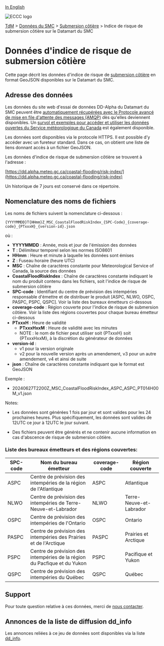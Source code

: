 [In English](readme_coastal-flooding-risk-index-datamart_en.md)

![ECCC logo](../../img_eccc-logo.png)

[TdM](../../readme_fr.md) > [Données du SMC](../readme_fr.md) > [Submersion côtière](readme_coastal-flooding_fr.md) > Indice de risque de submersion côtière sur le Datamart du SMC

# Données d'indice de risque de submersion côtière 

Cette page décrit les données d'indice de risque de [submersion côtière](readme_coastal-flooding_fr.md) en format GeoJSON disponibles sur le Datamart du SMC.

## Adresse des données 

Les données du site web d'essai de données DD-Alpha du Datamart du SMC peuvent être [automatiquement récupérées avec le Protocole avancé de mise en file d'attente des messages (AMQP)](../../msc-datamart/amqp_fr.md) dès qu'elles deviennent disponibles. Un [survol et exemples pour accéder et utiliser les données ouvertes du Service météorologique du Canada](../../usage/readme_fr.md) est également disponible.

Les données sont disponibles via le protocole HTTPS. Il est possible d’y accéder avec un fureteur standard. Dans ce cas, on obtient une liste de liens donnant accès à un fichier GeoJSON.

Les données d'indice de risque de submersion côtière se trouvent à l'adresse :

[https://dd.alpha.meteo.gc.ca/coastal-flooding/risk-index/](https://dd.alpha.meteo.gc.ca/coastal-flooding/risk-index)

Un historique de 7 jours est conservé dans ce répertoire.

## Nomenclature des noms de fichiers 

Les noms de fichiers suivent la nomenclature ci-dessous :

`{YYYYMMDD}T{HHmm}Z_MSC_CoastalFloodRiskIndex_{SPC-Code}_{coverage-code}_{PTxxxH}_{version-id}.json`

où :

* __YYYYMMDD__ : Année, mois et jour de l'émission des données
* __T__ : Délimiteur temporel selon les normes ISO8601
* __HHmm__ : Heure et minute à laquelle les données sont émises
* __Z__ : Fuseau horaire (heure UTC)
* __MSC__ : Chaîne de caractères constante pour Meteorological Service of Canada, la source des données
* __CoastalFloodRiskIndex__ : Chaîne de caractères constante indiquant le nom du produit contenu dans les fichiers, soit l'indice de risque de submersion côtière
* __SPC-code__ : Identifiant du centre de prévision des intempéries responsable d'émettre et de distribuer le produit [ASPC, NLWO, OSPC, PASPC, PSPC, QSPC]. Voir la liste des bureaux émetteurs ci-dessous
* __coverage-code__ : Région couverte pour l'indice de risque de submersion côtière. Voir la liste des régions couvertes pour chaque bureau émetteur ci-dessous
* __PTxxxH__ : Heure de validité 
     * __PTxxxHxxM__ : Heure de validité avec les minutes 
     * NOTE : le nom de fichier peut utiliser soit {PTxxxH} soit {PTxxxHxxM}, à la discrétion du générateur de données
* __version-id__ : 
     * v1 pour la version originale
     * v2 pour la nouvelle version après un amendement, v3 pour un autre amendement, v4 et ainsi de suite
* __json__ : Chaîne de caractères constante indiquant que le format est GeoJSON

Exemple :

* 20240627T2200Z_MSC_CoastalFloodRiskIndex_ASPC_ASPC_PT014H00M_v1.json

Notes:

* Les données sont générées 1 fois par jour et sont valides pour les 24 prochaines heures. Plus spécifiquement, les données sont valides de 12UTC ce jour à 12UTC le jour suivant.

* Des fichiers peuvent être générés et ne contenir aucune information en cas d'abscence de risque de submersion côtière.

### Liste des bureaux émetteurs et des régions couvertes:

| SPC-code | Nom du bureau émetteur | coverage-code | Région couverte |
| ------ | ------ | ------ | ------ |
| ASPC | Centre de prévision des intempéries de la région de l'Atlantique | ASPC| Atlantique |
| NLWO | Centre de prévision des intempéries de Terre-Neuve-et-Labrador | NLWO | Terre-Neuve-et-Labrador |
| OSPC | Centre de prévision des intempéries de l'Ontario | OSPC | Ontario |
| PASPC | Centre de prévision des intempéries des Prairies et de l'Arctique | PASPC | Prairies et Arctique |
| PSPC | Centre de prévision des intempéries de la région du Pacfique et du Yukon | PSPC | Pacifique et Yukon |
| QSPC | Centre de prévision des intempéries du Québec | QSPC | Québec |

## Support

Pour toute question relative à ces données, merci de [nous contacter](https://weather.gc.ca/mainmenu/contact_us_f.html).

## Annonces de la liste de diffusion dd_info 

Les annonces reliées à ce jeu de données sont disponibles via la liste [dd_info](https://comm.collab.science.gc.ca/mailman3/postorius/lists/dd_info/).
